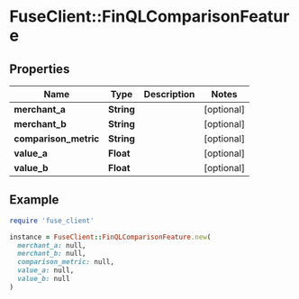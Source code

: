 # FuseClient::FinQLComparisonFeature

## Properties

| Name | Type | Description | Notes |
| ---- | ---- | ----------- | ----- |
| **merchant_a** | **String** |  | [optional] |
| **merchant_b** | **String** |  | [optional] |
| **comparison_metric** | **String** |  | [optional] |
| **value_a** | **Float** |  | [optional] |
| **value_b** | **Float** |  | [optional] |

## Example

```ruby
require 'fuse_client'

instance = FuseClient::FinQLComparisonFeature.new(
  merchant_a: null,
  merchant_b: null,
  comparison_metric: null,
  value_a: null,
  value_b: null
)
```

